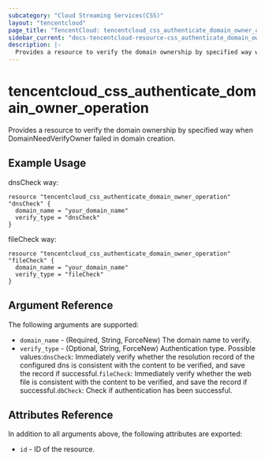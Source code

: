 ```yaml
---
subcategory: "Cloud Streaming Services(CSS)"
layout: "tencentcloud"
page_title: "TencentCloud: tencentcloud_css_authenticate_domain_owner_operation"
sidebar_current: "docs-tencentcloud-resource-css_authenticate_domain_owner_operation"
description: |-
  Provides a resource to verify the domain ownership by specified way when DomainNeedVerifyOwner failed in domain creation.
---
```


# tencentcloud_css_authenticate_domain_owner_operation

Provides a resource to verify the domain ownership by specified way when DomainNeedVerifyOwner failed in domain creation.

## Example Usage

dnsCheck way:

```hcl
resource "tencentcloud_css_authenticate_domain_owner_operation" "dnsCheck" {
  domain_name = "your_domain_name"
  verify_type = "dnsCheck"
}
```

fileCheck way:

```hcl
resource "tencentcloud_css_authenticate_domain_owner_operation" "fileCheck" {
  domain_name = "your_domain_name"
  verify_type = "fileCheck"
}
```

## Argument Reference

The following arguments are supported:

* `domain_name` - (Required, String, ForceNew) The domain name to verify.
* `verify_type` - (Optional, String, ForceNew) Authentication type. Possible values:`dnsCheck`: Immediately verify whether the resolution record of the configured dns is consistent with the content to be verified, and save the record if successful.`fileCheck`: Immediately verify whether the web file is consistent with the content to be verified, and save the record if successful.`dbCheck`: Check if authentication has been successful.

## Attributes Reference

In addition to all arguments above, the following attributes are exported:

* `id` - ID of the resource.



